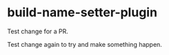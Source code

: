 # build-name-setter-plugin

Test change for a PR.

Test change again to try and make something happen.
